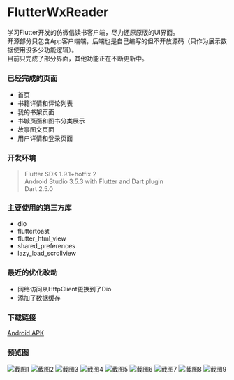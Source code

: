 # FlutterWxReader

学习Flutter开发的仿微信读书客户端，尽力还原原版的UI界面。    
开源部分只包含App客户端端，后端也是自己编写的但不开放源码（只作为展示数据使用没多少功能逻辑）。    
目前只完成了部分界面，其他功能正在不断更新中。    

### 已经完成的页面

* 首页
* 书籍详情和评论列表
* 我的书架页面
* 书城页面和图书分类展示
* 故事图文页面
* 用户详情和登录页面

### 开发环境

> Flutter SDK 1.9.1+hotfix.2    
> Android Studio 3.5.3 with Flutter and Dart plugin    
> Dart 2.5.0    

### 主要使用的第三方库

* dio
* fluttertoast
* flutter_html_view
* shared_preferences
* lazy_load_scrollview

### 最近的优化改动

* 网络访问从HttpClient更换到了Dio
* 添加了数据缓存

### 下载链接

[Android APK](https://github.com/viator42/FlutterWxReader/blob/master/WxReader.apk?raw=true)

### 预览图

![截图1](https://raw.githubusercontent.com/viator42/FlutterWxReader/master/Screenshot_%20(1).jpg)
![截图2](https://raw.githubusercontent.com/viator42/FlutterWxReader/master/Screenshot_%20(2).jpg)
![截图3](https://raw.githubusercontent.com/viator42/FlutterWxReader/master/Screenshot_%20(3).jpg)
![截图4](https://raw.githubusercontent.com/viator42/FlutterWxReader/master/Screenshot_%20(4).jpg)
![截图5](https://raw.githubusercontent.com/viator42/FlutterWxReader/master/Screenshot_%20(5).jpg)
![截图6](https://raw.githubusercontent.com/viator42/FlutterWxReader/master/Screenshot_%20(6).jpg)
![截图7](https://raw.githubusercontent.com/viator42/FlutterWxReader/master/Screenshot_%20(7).jpg)
![截图8](https://raw.githubusercontent.com/viator42/FlutterWxReader/master/Screenshot_%20(8).jpg)
![截图9](https://raw.githubusercontent.com/viator42/FlutterWxReader/master/Screenshot_%20(9).jpg)
